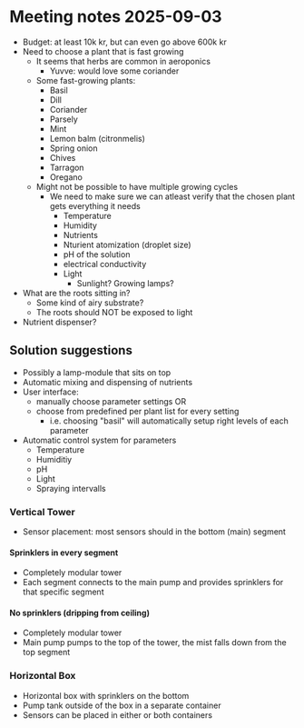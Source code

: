 # Meeting notes 2025-09-03
- Budget: at least 10k kr, but can even go above 600k kr
- Need to choose a plant that is fast growing
  - It seems that herbs are common in aeroponics
    - Yuvve: would love some coriander
  - Some fast-growing plants:
    - Basil
    - Dill
    - Coriander
    - Parsely
    - Mint
    - Lemon balm (citronmelis)
    - Spring onion
    - Chives
    - Tarragon
    - Oregano
  - Might not be possible to have multiple growing cycles
    - We need to make sure we can atleast verify that the chosen plant gets everything it needs
        - Temperature
        - Humidity
        - Nutrients
        - Nturient atomization (droplet size)
        - pH of the solution
        - electrical conductivity
        - Light
          - Sunlight? Growing lamps?
- What are the roots sitting in?
  - Some kind of airy substrate?
  - The roots should NOT be exposed to light
-  Nutrient dispenser?
## Solution suggestions
- Possibly a lamp-module that sits on top
- Automatic mixing and dispensing of nutrients
- User interface:
  - manually choose parameter settings OR
  - choose from predefined per plant list for every setting
    - i.e. choosing "basil" will automatically setup right levels of each parameter 
- Automatic control system for parameters
  - Temperature
  - Humiditiy
  - pH
  - Light
  - Spraying intervalls 
### Vertical Tower
- Sensor placement: most sensors should in the bottom (main) segment
#### Sprinklers in every segment
- Completely modular tower
- Each segment connects to the main pump and provides sprinklers for that specific segment
#### No sprinklers (dripping from ceiling)
- Completely modular tower
- Main pump pumps to the top of the tower, the mist falls down from the top segment
### Horizontal Box
- Horizontal box with sprinklers on the bottom
- Pump tank outside of the box in a separate container
- Sensors can be placed in either or both containers
